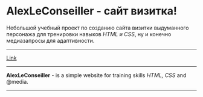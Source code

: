 # AlexLeConseiller - сайт визитка!
Небольшой учебный проект по созданию сайта визитки выдуманного персонажа для тренировки навыков *HTML и CSS*, ну и конечно медиазапросы для адаптивности.
***
<a href="https://golovanovalex.github.io/AlexLeConseiller/" target="_blank">Link</a>
***
**AlexLeConseiller** - is a simple website for training skills *HTML, CSS* and @media.
***


